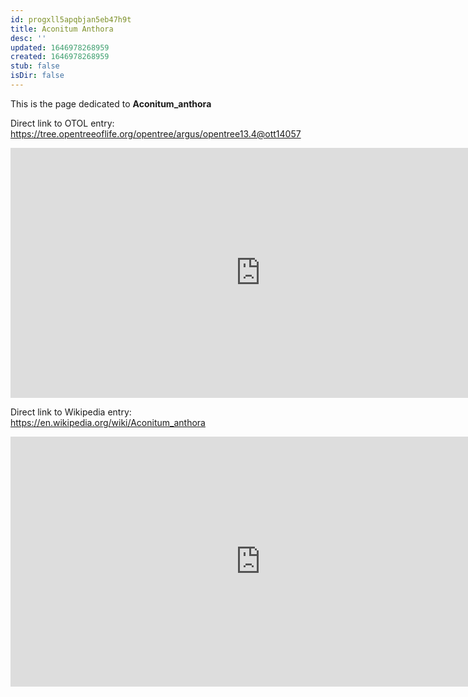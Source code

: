 ```yaml
---
id: progxll5apqbjan5eb47h9t
title: Aconitum Anthora
desc: ''
updated: 1646978268959
created: 1646978268959
stub: false
isDir: false
---
```

This is the page dedicated to **Aconitum_anthora**


Direct link to OTOL entry: https://tree.opentreeoflife.org/opentree/argus/opentree13.4@ott14057



<html>
    <body>
    <iframe src="https://tree.opentreeoflife.org/opentree/argus/opentree13.4@ott14057"
    width="800" height="400" frameborder="0" allowfullscreen> </iframe>
    </body>
</html>
    


Direct link to Wikipedia entry: https://en.wikipedia.org/wiki/Aconitum_anthora



<html>
    <body>
    <iframe src="https://en.wikipedia.org/wiki/Aconitum_anthora"
    width="800" height="400" frameborder="0" allowfullscreen> </iframe>
    </body>
</html>
    

